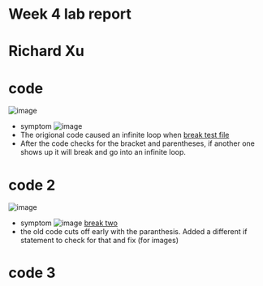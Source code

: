 # Week 4 lab report
# Richard Xu


# code
![image](https://user-images.githubusercontent.com/97650817/151886883-89f60ab1-d69d-47a9-8ed6-aa4c73e2c415.png)
* symptom
![image](https://user-images.githubusercontent.com/97650817/151886935-4cfa5793-f30a-43eb-9719-1103fe686106.png)
* The origional code caused an infinite loop when 
[break test file](https://github.com/rdxu1688/markdown-parse-main-RX/blob/main/break.md)
* After the code checks for the bracket and parentheses, if another one shows up it will break and go into an infinite loop. 




# code 2
![image](https://user-images.githubusercontent.com/97650817/151891108-175569e3-17c1-4192-8927-23742633eddd.png)
* symptom
![image](https://user-images.githubusercontent.com/97650817/157571797-fc1ddd06-5ec0-47cf-8042-034a6c624d91.png)
[break two](https://github.com/rdxu1688/markdown-parse-main-RX/blob/main/breaktwo.md)
* the old code cuts off early with the paranthesis. Added a different if statement to check for that and fix (for images)


# code 3


